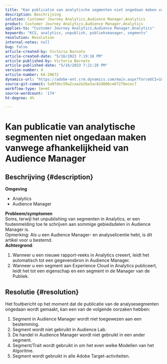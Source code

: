 ```yaml
---
title: "Kan publicatie van analytische segmenten niet ongedaan maken vanwege afhankelijkheid van Audience Manager"
description: Beschrijving
solution: Customer Journey Analytics,Audience Manager,Analytics
product: Customer Journey Analytics,Audience Manager,Analytics
applies-to: "Customer Journey Analytics,Audience Manager,Analytics"
keywords: "KCS, analytics, unpublish, publieksmanager, segments"
resolution: Resolution
internal-notes: null
bug: false
article-created-by: Victoria Barnato
article-created-date: "5/16/2023 7:19:16 PM"
article-published-by: Victoria Barnato
article-published-date: "5/16/2023 7:21:28 PM"
version-number: 4
article-number: KA-20672
dynamics-url: "https://adobe-ent.crm.dynamics.com/main.aspx?forceUCI=1&pagetype=entityrecord&etn=knowledgearticle&id=08620c86-1ef4-ed11-8848-6045bd006ce9"
source-git-commit: 5a0fdec59a2caa2e26e3ac82d006ce67276ecec7
workflow-type: tm+mt
source-wordcount: '174'
ht-degree: 4%

---
```


# Kan publicatie van analytische segmenten niet ongedaan maken vanwege afhankelijkheid van Audience Manager

## Beschrijving {#description}

<b>Omgeving</b>
- Analytics
- Audience Manager

<b>Probleem/symptomen</b><br>Soms, terwijl het unpublishing van segmenten in Analytics, er een foutenmelding toe te schrijven aan sommige gebiedsdelen in Audience Manager is.<br>Opmerking: Als u een Audience Manager- en analyselicentie hebt, is dit artikel voor u bestemd.
 <br><b>Achtergrond</b>:
1. Wanneer u een nieuwe rapport-reeks in Analytics creeert, leidt het automatisch tot een gegevensbron in Audience Manager.
2. Wanneer u een segment aan Experience Cloud in Analytics publiceert, leidt het tot een eigenschap en een segment in de Manager van de Publiek.



## Resolutie {#resolution}


Het foutbericht op het moment dat de publicatie van de analysesegmenten ongedaan wordt gemaakt, kan een van de volgende oorzaken hebben:

1. Segment in Audience Manager wordt niet toegewezen aan een bestemming.
2. Segment wordt niet gebruikt in Audience Lab.
3. De handel in Audience Manager wordt niet gebruikt in een ander segment.
4. Segment/Trait wordt gebruikt in om het even welke Modellen van het Algoritme.
5. Segment wordt gebruikt in alle Adobe Target-activiteiten.

